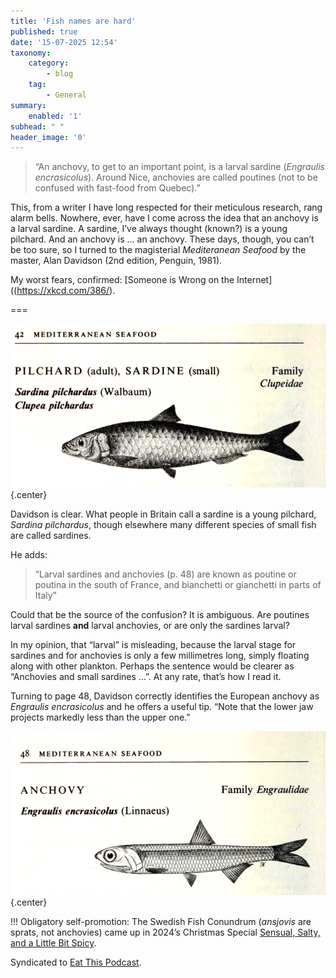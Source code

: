 ```yaml
---
title: 'Fish names are hard'
published: true
date: '15-07-2025 12:54'
taxonomy:
    category:
        - blog
    tag:
        - General
summary:
    enabled: '1'
subhead: " "
header_image: '0'
---
```


> “An anchovy, to get to an important point, is a larval sardine (_Engraulis encrasicolus_). Around Nice, anchovies are called poutines (not to be confused with fast-food from Quebec).”

This, from a writer I have long respected for their meticulous research, rang alarm bells. Nowhere, ever, have I come across the idea that an anchovy is a larval sardine. A sardine, I’ve always thought (known?) is a young pilchard. And an anchovy is ... an anchovy. These days, though, you can’t be too sure, so I turned to the magisterial _Mediteranean Seafood_ by the master, Alan Davidson (2nd edition, Penguin, 1981).

My worst fears, confirmed: [Someone is Wrong on the Internet]((https://xkcd.com/386/).

===

![Illustration of a sardine from Mediterranean Seafood](sardine.jpeg){.center}

Davidson is clear. What people in Britain call a sardine is a young pilchard, _Sardina pilchardus_, though elsewhere many different species of small fish are called sardines.

He adds:

> “Larval sardines and anchovies (p. 48) are known as poutine or poutina in the south of France, and bianchetti or gianchetti in parts of Italy”

Could that be the source of the confusion? It is ambiguous. Are poutines larval sardines **and** larval anchovies, or are only the sardines larval?

In my opinion, that “larval” is misleading, because the larval stage for sardines and for anchovies is only a few millimetres long, simply floating along with other plankton. Perhaps the sentence would be clearer as “Anchovies and small sardines ...”. At any rate, that’s how I read it.

Turning to page 48, Davidson correctly identifies the European anchovy as _Engraulis encrasicolus_ and he offers a useful tip. “Note that the lower jaw projects markedly less than the upper one.”

![Illustration of an anchovy from Mediterranean Seafood](anchovy.jpeg){.center}

!!! Obligatory self-promotion: The Swedish Fish Conundrum (_ansjovis_ are sprats, not anchovies) came up in 2024’s Christmas Special [Sensual, Salty, and a Little Bit Spicy](https://www.eatthispodcast.com/gilda/).

Syndicated to <a href="https://www.eatthispodcast.com/sardines" class="u-syndication">Eat This Podcast</a>.
 